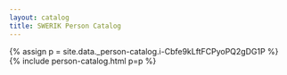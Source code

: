 ```yaml
---
layout: catalog
title: SWERIK Person Catalog
---
```

{% assign p = site.data._person-catalog.i-Cbfe9kLftFCPyoPQ2gDG1P %}
{% include person-catalog.html p=p %}

